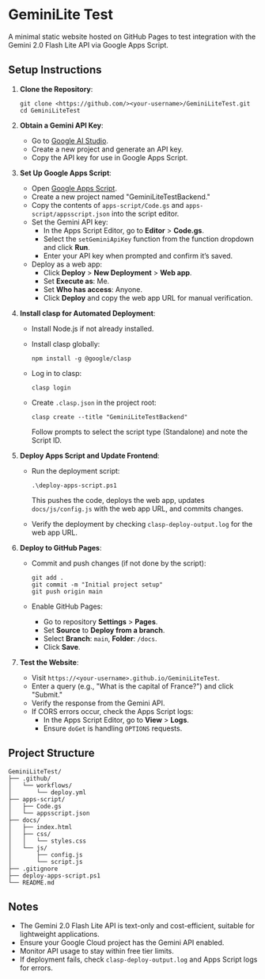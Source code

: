 # GeminiLite Test

A minimal static website hosted on GitHub Pages to test integration with the Gemini 2.0 Flash Lite API via Google Apps Script.

## Setup Instructions

1. **Clone the Repository**:

   ```text
   git clone <https://github.com/><your-username>/GeminiLiteTest.git
   cd GeminiLiteTest
   ```

2. **Obtain a Gemini API Key**:
   - Go to [Google AI Studio](https://aistudio.google.com).
   - Create a new project and generate an API key.
   - Copy the API key for use in Google Apps Script.

3. **Set Up Google Apps Script**:
   - Open [Google Apps Script](https://script.google.com).
   - Create a new project named "GeminiLiteTestBackend."
   - Copy the contents of `apps-script/Code.gs` and `apps-script/appsscript.json` into the script editor.
   - Set the Gemini API key:
     - In the Apps Script Editor, go to **Editor** > **Code.gs**.
     - Select the `setGeminiApiKey` function from the function dropdown and click **Run**.
     - Enter your API key when prompted and confirm it’s saved.
   - Deploy as a web app:
     - Click **Deploy** > **New Deployment** > **Web app**.
     - Set **Execute as**: Me.
     - Set **Who has access**: Anyone.
     - Click **Deploy** and copy the web app URL for manual verification.

4. **Install clasp for Automated Deployment**:
   - Install Node.js if not already installed.
   - Install clasp globally:

     ```text
     npm install -g @google/clasp
     ```

   - Log in to clasp:

     ```text
     clasp login
     ```

   - Create `.clasp.json` in the project root:

     ```text
     clasp create --title "GeminiLiteTestBackend"
     ```

     Follow prompts to select the script type (Standalone) and note the Script ID.

5. **Deploy Apps Script and Update Frontend**:
   - Run the deployment script:

     ```text
     .\deploy-apps-script.ps1
     ```

     This pushes the code, deploys the web app, updates `docs/js/config.js` with the web app URL, and commits changes.
   - Verify the deployment by checking `clasp-deploy-output.log` for the web app URL.

6. **Deploy to GitHub Pages**:
   - Commit and push changes (if not done by the script):

     ```text
     git add .
     git commit -m "Initial project setup"
     git push origin main
     ```

   - Enable GitHub Pages:
     - Go to repository **Settings** > **Pages**.
     - Set **Source** to **Deploy from a branch**.
     - Select **Branch**: `main`, **Folder**: `/docs`.
     - Click **Save**.

7. **Test the Website**:
   - Visit `https://<your-username>.github.io/GeminiLiteTest`.
   - Enter a query (e.g., "What is the capital of France?") and click "Submit."
   - Verify the response from the Gemini API.
   - If CORS errors occur, check the Apps Script logs:
     - In the Apps Script Editor, go to **View** > **Logs**.
     - Ensure `doGet` is handling `OPTIONS` requests.

## Project Structure

```text
GeminiLiteTest/
├── .github/
│   └── workflows/
│       └── deploy.yml
├── apps-script/
│   ├── Code.gs
│   └── appsscript.json
├── docs/
│   ├── index.html
│   ├── css/
│   │   └── styles.css
│   └── js/
│       ├── config.js
│       └── script.js
├── .gitignore
├── deploy-apps-script.ps1
└── README.md
```

## Notes

- The Gemini 2.0 Flash Lite API is text-only and cost-efficient, suitable for lightweight applications.
- Ensure your Google Cloud project has the Gemini API enabled.
- Monitor API usage to stay within free tier limits.
- If deployment fails, check `clasp-deploy-output.log` and Apps Script logs for errors.
